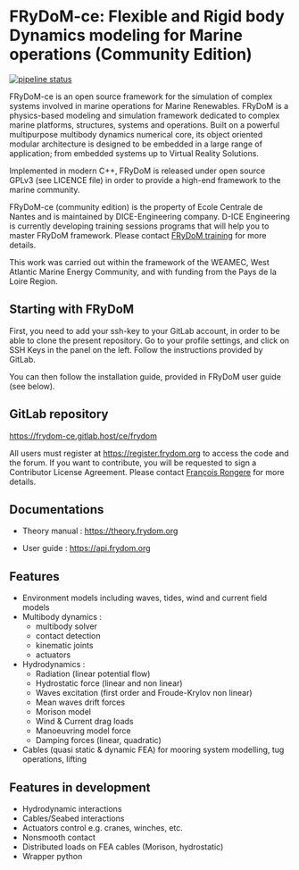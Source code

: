 FRyDoM-ce: Flexible and Rigid body Dynamics modeling for Marine operations  (Community Edition)
===============================================================================================

[![pipeline status](https://frydom-ce.gitlab.host/ce/frydom/badges/master/pipeline.svg)](https://frydom-ce.gitlab.host/ce/frydom/commits/master)

FRyDoM-ce is an open source framework for the simulation of complex systems involved in marine 
operations for Marine Renewables.
FRyDoM is a physics-based modeling and simulation framework dedicated to complex marine platforms,
structures, systems and operations. Built on a powerful multipurpose multibody dynamics numerical 
core, its object oriented modular architecture is designed to be embedded in a large range of 
application; from embedded systems up to Virtual Reality Solutions.

Implemented in modern C++, FRyDoM is released under open source GPLv3 (see LICENCE file) in 
order to provide a high-end framework to the marine community.

FRyDoM-ce (community edition) is the property of Ecole Centrale de Nantes and is maintained by 
DICE-Engineering company. D-ICE Engineering is currently developing training sessions programs 
that will help you to master FRyDoM framework. 
Please contact <a href=mailto:frydom-training@dice-engineering.com>FRyDoM training</a> for more details.

This work was carried out within the framework of the WEAMEC, West Atlantic Marine Energy Community, 
and with funding from the Pays de la Loire Region.

Starting with FRyDoM
--------------------

First, you need to add your ssh-key to your GitLab account, in order to be able to clone the 
present repository. Go to your profile settings, and click on SSH Keys in the panel on the left.
Follow the instructions provided by GitLab.

You can then follow the installation guide, provided in FRyDoM user guide (see below).

GitLab repository
-----------------

https://frydom-ce.gitlab.host/ce/frydom

All users must register at https://register.frydom.org to access the code and the forum. 
If you want to contribute, you will be requested to sign a Contributor License Agreement. 
Please contact <a href=mailto:francois.rongere@dice-engineering.com>François Rongere</a> for more details.


Documentations
--------------

+ Theory manual : https://theory.frydom.org

+ User guide : https://api.frydom.org


Features
--------

+ Environment models including waves, tides, wind and current field models
+ Multibody dynamics :
    * multibody solver
    * contact detection
    * kinematic joints
    * actuators
+ Hydrodynamics :
    + Radiation (linear potential flow)
    + Hydrostatic force (linear and non linear)
    + Waves excitation (first order and Froude-Krylov non linear)
    + Mean waves drift forces
    + Morison model
    + Wind & Current drag loads
    + Manoeuvring model force
    + Damping forces (linear, quadratic)
+ Cables (quasi static & dynamic FEA) for mooring system modelling, tug operations, lifting

Features in development
-----------------------

+ Hydrodynamic interactions
+ Cables/Seabed interactions
+ Actuators control e.g. cranes, winches, etc.
+ Nonsmooth contact
+ Distributed loads on FEA cables (Morison, hydrostatic)
+ Wrapper python
